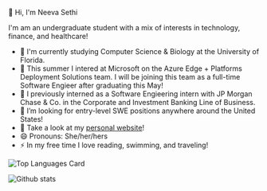 👋 Hi, I'm Neeva Sethi

<!--
**neevasethi/neevasethi** is a ✨ _special_ ✨ repository because its `README.md` (this file) appears on your GitHub profile.

Here are some ideas to get you started:
-->
I'm am an undergraduate student with a mix of interests in technology, finance, and healthcare!
- 📓 I'm currently studying Computer Science & Biology at the University of Florida.
- 🎒 This summer I intered at Microsoft on the Azure Edge + Platforms Deployment Solutions team. I will be joining this team as a full-time Software Engieer after graduating this May!
- 📙 I previously interned as a Software Engieering intern with JP Morgan Chase & Co. in the Corporate and Investment Banking Line of Business.
- 👀 I’m looking for entry-level SWE positions anywhere around the United States!
- 💬 Take a look at my [personal website](https://neevasethi.github.io/)! 
- 😄 Pronouns: She/her/hers
- ⚡ In my free time I love reading, swimming, and traveling!


![Top Languages Card](https://github-readme-stats.vercel.app/api/top-langs/?username=neevasethi)

![Github stats](https://github-readme-stats.vercel.app/api?username=neevasethi&theme=highcontrast&show_icons=true&count_private=true)

